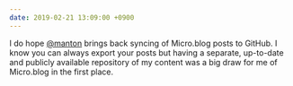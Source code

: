 ```yaml
---
date: 2019-02-21 13:09:00 +0900
---
```

I do hope [@manton](https://micro.blog/manton) brings back syncing of Micro.blog posts to GitHub. I know you can always export your posts but having a separate, up-to-date and publicly available repository of my content was a big draw for me of Micro.blog in the first place.
